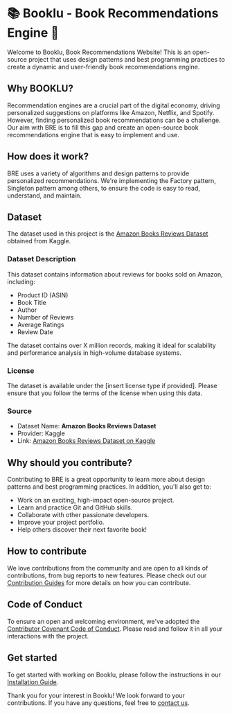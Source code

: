 # 📚 Booklu - Book Recommendations Engine 🚀

Welcome to Booklu, Book Recommendations Website! This is an open-source project that uses design patterns and best programming practices to create a dynamic and user-friendly book recommendations engine.

## Why BOOKLU?

Recommendation engines are a crucial part of the digital economy, driving personalized suggestions on platforms like Amazon, Netflix, and Spotify. However, finding personalized book recommendations can be a challenge. Our aim with BRE is to fill this gap and create an open-source book recommendations engine that is easy to implement and use.

## How does it work?

BRE uses a variety of algorithms and design patterns to provide personalized recommendations. We're implementing the Factory pattern, Singleton pattern among others, to ensure the code is easy to read, understand, and maintain.

## Dataset

The dataset used in this project is the [Amazon Books Reviews Dataset](https://www.kaggle.com/datasets/mohamedbakhet/amazon-books-reviews) obtained from Kaggle.

### Dataset Description
This dataset contains information about reviews for books sold on Amazon, including:
- Product ID (ASIN)
- Book Title
- Author
- Number of Reviews
- Average Ratings
- Review Date

The dataset contains over X million records, making it ideal for scalability and performance analysis in high-volume database systems.

### License
The dataset is available under the [insert license type if provided]. Please ensure that you follow the terms of the license when using this data.

### Source
- Dataset Name: **Amazon Books Reviews Dataset**
- Provider: Kaggle
- Link: [Amazon Books Reviews Dataset on Kaggle](https://www.kaggle.com/datasets/mohamedbakhet/amazon-books-reviews)


## Why should you contribute?

Contributing to BRE is a great opportunity to learn more about design patterns and best programming practices. In addition, you'll also get to:

- Work on an exciting, high-impact open-source project.
- Learn and practice Git and GitHub skills.
- Collaborate with other passionate developers.
- Improve your project portfolio.
- Help others discover their next favorite book!

## How to contribute

We love contributions from the community and are open to all kinds of contributions, from bug reports to new features. Please check out our [Contribution Guides](CONTRIBUTING.md) for more details on how you can contribute.

## Code of Conduct

To ensure an open and welcoming environment, we've adopted the [Contributor Covenant Code of Conduct](CODE_OF_CONDUCT.md). Please read and follow it in all your interactions with the project.

## Get started

To get started with working on Booklu, please follow the instructions in our [Installation Guide](INSTALLATION.md).

Thank you for your interest in Booklu! We look forward to your contributions. If you have any questions, feel free to [contact us](mailto:your-email@example.com).
